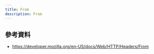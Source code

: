 ```yaml
---
title: From
description: From
---
```


## 參考資料

- https://developer.mozilla.org/en-US/docs/Web/HTTP/Headers/From
